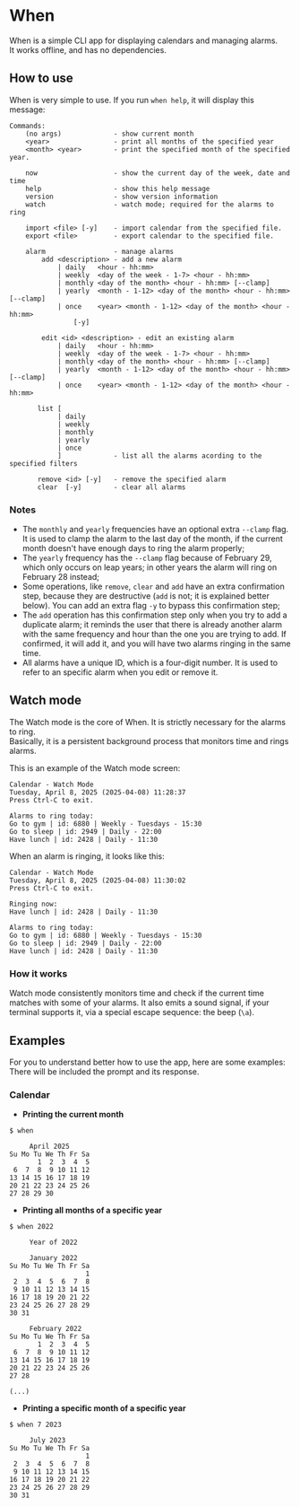 # When

When is a simple CLI app for displaying calendars and managing alarms. <br />
It works offline, and has no dependencies.

## How to use

When is very simple to use. If you run `when help`, it will display this message:
```
Commands:
    (no args)             - show current month
    <year>                - print all months of the specified year
    <month> <year>        - print the specified month of the specified year.

    now                   - show the current day of the week, date and time
    help                  - show this help message
    version               - show version information
    watch                 - watch mode; required for the alarms to ring

    import <file> [-y]    - import calendar from the specified file.
    export <file>         - export calendar to the specified file.

    alarm                 - manage alarms
        add <description> - add a new alarm
            | daily   <hour - hh:mm>
            | weekly  <day of the week - 1-7> <hour - hh:mm>
            | monthly <day of the month> <hour - hh:mm> [--clamp]
            | yearly  <month - 1-12> <day of the month> <hour - hh:mm> [--clamp]
            | once    <year> <month - 1-12> <day of the month> <hour - hh:mm>
                [-y]

        edit <id> <description> - edit an existing alarm
            | daily   <hour - hh:mm>
            | weekly  <day of the week - 1-7> <hour - hh:mm>
            | monthly <day of the month> <hour - hh:mm> [--clamp]
            | yearly  <month - 1-12> <day of the month> <hour - hh:mm> [--clamp]
            | once    <year> <month - 1-12> <day of the month> <hour - hh:mm>

       list [
            | daily
            | weekly
            | monthly
            | yearly
            | once
            ]             - list all the alarms acording to the specified filters

       remove <id> [-y]   - remove the specified alarm
       clear  [-y]        - clear all alarms
```

### Notes
- The `monthly` and `yearly` frequencies have an optional extra `--clamp` flag. It is used to clamp the alarm to the last day of the month, if the current month doesn't have enough days to ring the alarm properly;
- The `yearly` frequency has the `--clamp` flag because of February 29, which only occurs on leap years; in other years the alarm will ring on February 28 instead;
- Some operations, like `remove`, `clear` and `add` have an extra confirmation step, because they are destructive (`add` is not; it is explained better below). You can add an extra flag `-y` to bypass this confirmation step;
- The `add` operation has this confirmation step only when you try to add a duplicate alarm; it reminds the user that there is already another alarm with the same frequency and hour than the one you are trying to add. If confirmed, it will add it, and you will have two alarms ringing in the same time.
- All alarms have a unique ID, which is a four-digit number. It is used to refer to an specific alarm when you edit or remove it.

## Watch mode

The Watch mode is the core of When. It is strictly necessary for the alarms to ring. <br />
Basically, it is a persistent background process that monitors time and rings alarms.

This is an example of the Watch mode screen:
```
Calendar - Watch Mode
Tuesday, April 8, 2025 (2025-04-08) 11:28:37
Press Ctrl-C to exit.

Alarms to ring today:
Go to gym | id: 6880 | Weekly - Tuesdays - 15:30
Go to sleep | id: 2949 | Daily - 22:00
Have lunch | id: 2428 | Daily - 11:30
```

When an alarm is ringing, it looks like this:
```
Calendar - Watch Mode
Tuesday, April 8, 2025 (2025-04-08) 11:30:02
Press Ctrl-C to exit.

Ringing now:
Have lunch | id: 2428 | Daily - 11:30

Alarms to ring today:
Go to gym | id: 6880 | Weekly - Tuesdays - 15:30
Go to sleep | id: 2949 | Daily - 22:00
Have lunch | id: 2428 | Daily - 11:30
```

### How it works

Watch mode consistently monitors time and check if the current time matches with some of your alarms.
It also emits a sound signal, if your terminal supports it, via a special escape sequence: the beep (`\a`).

## Examples

For you to understand better how to use the app, here are some examples: <br />
There will be included the prompt and its response.

### Calendar

- **Printing the current month**
```
$ when
```
```
     April 2025
Su Mo Tu We Th Fr Sa
       1  2  3  4  5 
 6  7  8  9 10 11 12 
13 14 15 16 17 18 19 
20 21 22 23 24 25 26 
27 28 29 30 
```

- **Printing all months of a specific year**

```
$ when 2022
```
```
     Year of 2022

     January 2022
Su Mo Tu We Th Fr Sa
                   1 
 2  3  4  5  6  7  8 
 9 10 11 12 13 14 15 
16 17 18 19 20 21 22 
23 24 25 26 27 28 29 
30 31 

     February 2022
Su Mo Tu We Th Fr Sa
       1  2  3  4  5 
 6  7  8  9 10 11 12 
13 14 15 16 17 18 19 
20 21 22 23 24 25 26 
27 28 

(...)
```


- **Printing a specific month of a specific year**
```
$ when 7 2023
```
```
     July 2023
Su Mo Tu We Th Fr Sa
                   1 
 2  3  4  5  6  7  8 
 9 10 11 12 13 14 15 
16 17 18 19 20 21 22 
23 24 25 26 27 28 29 
30 31 
```
